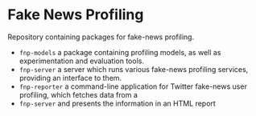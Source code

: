 # Fake News Profiling
Repository containing packages for fake-news profiling.
*  `fnp-models` a package containing profiling models, as well as experimentation and evaluation tools.
*  `fnp-server` a server which runs various fake-news profiling services, providing an interface to them.
*  `fnp-reporter` a command-line application for Twitter fake-news user profiling, which fetches data from a 
* `fnp-server` and presents the information in an HTML report
